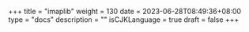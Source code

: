 +++
title = "imaplib"
weight = 130
date = 2023-06-28T08:49:36+08:00
type = "docs"
description = ""
isCJKLanguage = true
draft = false
+++
